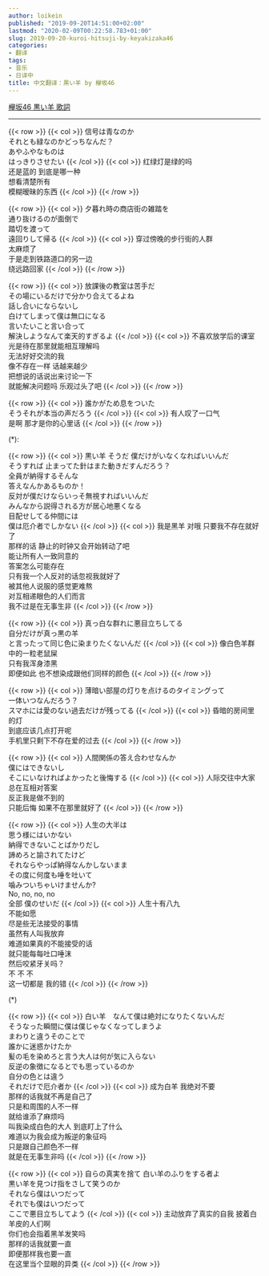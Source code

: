 ```yaml
---
author: loikein
published: "2019-09-20T14:51:00+02:00"
lastmod: "2020-02-09T00:22:58.783+01:00"
slug: 2019-09-20-kuroi-hitsuji-by-keyakizaka46
categories:
- 翻译
tags:
- 音乐
- 日译中
title: 中文翻译：黒い羊 by 欅坂46
---
```

[欅坂46 黒い羊 歌詞](http://j-lyric.net/artist/a05b333/l04acf5.html)  

***

{{< row >}}
{{< col >}}
信号は青なのか  
それとも緑なのかどっちなんだ？  
あやふやなものは  
はっきりさせたい
{{< /col >}}
{{< col >}}
红绿灯是绿的吗  
还是蓝的 到底是哪一种  
想看清楚所有  
模糊暧昧的东西
{{< /col >}}
{{< /row >}}

{{< row >}}
{{< col >}}
夕暮れ時の商店街の雑踏を  
通り抜けるのが面倒で  
踏切を渡って  
遠回りして帰る
{{< /col >}}
{{< col >}}
穿过傍晚的步行街的人群  
太麻烦了  
于是走到铁路道口的另一边  
绕远路回家
{{< /col >}}
{{< /row >}}

{{< row >}}
{{< col >}}
放課後の教室は苦手だ  
その場にいるだけで分かり合えてるよね  
話し合いにならないし  
白けてしまって僕は無口になる  
言いたいこと言い合って  
解決しようなんて楽天的すぎるよ
{{< /col >}}
{{< col >}}
不喜欢放学后的课室  
光是待在那里就能相互理解吗  
无法好好交流的我  
像不存在一样 话越来越少  
把想说的话说出来讨论一下  
就能解决问题吗 乐观过头了吧
{{< /col >}}
{{< /row >}}

{{< row >}}
{{< col >}}
誰かがため息をついた  
そうそれが本当の声だろう
{{< /col >}}
{{< col >}}
有人叹了一口气  
是啊 那才是你的心里话
{{< /col >}}
{{< /row >}}
  
(\*):  

{{< row >}}
{{< col >}}
黒い羊 そうだ 僕だけがいなくなればいいんだ  
そうすれば 止まってた針はまた動きだすんだろう？  
全員が納得するそんな  
答えなんかあるものか！  
反対が僕だけならいっそ無視すればいいんだ  
みんなから説得される方が居心地悪くなる  
目配せしてる仲間には  
僕は厄介者でしかない
{{< /col >}}
{{< col >}}
我是黑羊 对哦 只要我不存在就好了  
那样的话 静止的时钟又会开始转动了吧  
能让所有人一致同意的  
答案怎么可能存在  
只有我一个人反对的话忽视我就好了  
被其他人说服的感觉更难熬  
对互相递眼色的人们而言  
我不过是在无事生非
{{< /col >}}
{{< /row >}}

{{< row >}}
{{< col >}}
真っ白な群れに悪目立ちしてる  
自分だけが真っ黒の羊  
と言ったって同じ色に染まりたくないんだ
{{< /col >}}
{{< col >}}
像白色羊群中的一粒老鼠屎  
只有我浑身漆黑  
即便如此 也不想染成跟他们同样的颜色
{{< /col >}}
{{< /row >}}

{{< row >}}
{{< col >}}
薄暗い部屋の灯りを点けるのタイミングって  
一体いつなんだろう？  
スマホには愛のない過去だけが残ってる
{{< /col >}}
{{< col >}}
昏暗的房间里的灯  
到底应该几点打开呢  
手机里只剩下不存在爱的过去
{{< /col >}}
{{< /row >}}

{{< row >}}
{{< col >}}
人間関係の答え合わせなんか  
僕にはできないし  
そこにいなければよかったと後悔する
{{< /col >}}
{{< col >}}
人际交往中大家总在互相对答案  
反正我是做不到的  
只能后悔 如果不在那里就好了
{{< /col >}}
{{< /row >}}

{{< row >}}
{{< col >}}
人生の大半は  
思う様にはいかない  
納得できないことばかりだし  
諦めろと諭されてたけど  
それならやっぱ納得なんかしないまま  
その度に何度も唾を吐いて  
噛みついちゃいけませんか?  
No, no, no, no  
全部 僕のせいだ
{{< /col >}}
{{< col >}}
人生十有八九  
不能如愿  
尽是些无法接受的事情  
虽然有人叫我放弃  
难道如果真的不能接受的话  
就只能每每吐口唾沫  
然后咬紧牙关吗？  
不 不 不  
这一切都是 我的错
{{< /col >}}
{{< /row >}}

(\*)

{{< row >}}
{{< col >}}
白い羊　なんて僕は絶対になりたくないんだ  
そうなった瞬間に僕は僕じゃなくなってしまうよ  
まわりと違うそのことで  
誰かに迷惑かけたか  
髪の毛を染めろと言う大人は何が気に入らない  
反逆の象徴になるとでも思っているのか  
自分の色とは違う  
それだけで厄介者か
{{< /col >}}
{{< col >}}
成为白羊 我绝对不要  
那样的话我就不再是自己了  
只是和周围的人不一样  
就给谁添了麻烦吗  
叫我染成白色的大人 到底盯上了什么  
难道以为我会成为叛逆的象征吗  
只是跟自己颜色不一样  
就是在无事生非吗
{{< /col >}}
{{< /row >}}

{{< row >}}
{{< col >}}
自らの真実を捨て 白い羊のふりをする者よ  
黒い羊を見つけ指をさして笑うのか  
それなら僕はいつだって  
それでも僕はいつだって  
ここで悪目立ちしてよう
{{< /col >}}
{{< col >}}
主动放弃了真实的自我 披着白羊皮的人们啊  
你们也会指着黑羊发笑吗  
那样的话我就要一直  
即便那样我也要一直  
在这里当个显眼的异类
{{< /col >}}
{{< /row >}}

